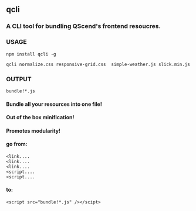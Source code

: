 ## qcli
### A CLI tool for bundling QScend's frontend resoucres.

### USAGE

`npm install qcli -g`

```
qcli normalize.css responsive-grid.css  simple-weather.js slick.min.js
```
### OUTPUT
`bundle!*.js`

#### Bundle all your resources into one file!
#### Out of the box minification!
#### Promotes modularity!

#### go from:
```
<link....
<link....
<link....
<script....
<script....
```
#### to:
`<script src="bundle!*.js" /></scipt>`
